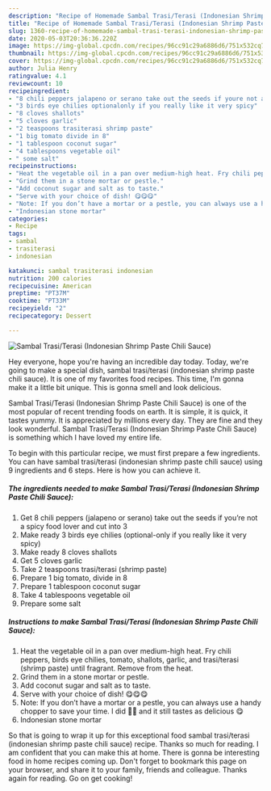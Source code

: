 ```yaml
---
description: "Recipe of Homemade Sambal Trasi/Terasi (Indonesian Shrimp Paste Chili Sauce)"
title: "Recipe of Homemade Sambal Trasi/Terasi (Indonesian Shrimp Paste Chili Sauce)"
slug: 1360-recipe-of-homemade-sambal-trasi-terasi-indonesian-shrimp-paste-chili-sauce
date: 2020-05-03T20:36:36.220Z
image: https://img-global.cpcdn.com/recipes/96cc91c29a6886d6/751x532cq70/sambal-trasiterasi-indonesian-shrimp-paste-chili-sauce-recipe-main-photo.jpg
thumbnail: https://img-global.cpcdn.com/recipes/96cc91c29a6886d6/751x532cq70/sambal-trasiterasi-indonesian-shrimp-paste-chili-sauce-recipe-main-photo.jpg
cover: https://img-global.cpcdn.com/recipes/96cc91c29a6886d6/751x532cq70/sambal-trasiterasi-indonesian-shrimp-paste-chili-sauce-recipe-main-photo.jpg
author: Julia Henry
ratingvalue: 4.1
reviewcount: 10
recipeingredient:
- "8 chili peppers jalapeno or serano take out the seeds if youre not a spicy food lover and cut into 3"
- "3 birds eye chilies optionalonly if you really like it very spicy"
- "8 cloves shallots"
- "5 cloves garlic"
- "2 teaspoons trasiterasi shrimp paste"
- "1 big tomato divide in 8"
- "1 tablespoon coconut sugar"
- "4 tablespoons vegetable oil"
- " some salt"
recipeinstructions:
- "Heat the vegetable oil in a pan over medium-high heat. Fry chili peppers, birds eye chilies, tomato, shallots, garlic, and trasi/terasi (shrimp paste) until fragrant. Remove from the heat."
- "Grind them in a stone mortar or pestle."
- "Add coconut sugar and salt as to taste."
- "Serve with your choice of dish! 😋😋😋"
- "Note: If you don’t have a mortar or a pestle, you can always use a handy chopper to save your time. I did ☝🏻 and it still tastes as delicious 😋"
- "Indonesian stone mortar"
categories:
- Recipe
tags:
- sambal
- trasiterasi
- indonesian

katakunci: sambal trasiterasi indonesian 
nutrition: 200 calories
recipecuisine: American
preptime: "PT37M"
cooktime: "PT33M"
recipeyield: "2"
recipecategory: Dessert

---
```



![Sambal Trasi/Terasi (Indonesian Shrimp Paste Chili Sauce)](https://img-global.cpcdn.com/recipes/96cc91c29a6886d6/751x532cq70/sambal-trasiterasi-indonesian-shrimp-paste-chili-sauce-recipe-main-photo.jpg)

Hey everyone, hope you're having an incredible day today. Today, we're going to make a special dish, sambal trasi/terasi (indonesian shrimp paste chili sauce). It is one of my favorites food recipes. This time, I'm gonna make it a little bit unique. This is gonna smell and look delicious.



Sambal Trasi/Terasi (Indonesian Shrimp Paste Chili Sauce) is one of the most popular of recent trending foods on earth. It is simple, it is quick, it tastes yummy. It is appreciated by millions every day. They are fine and they look wonderful. Sambal Trasi/Terasi (Indonesian Shrimp Paste Chili Sauce) is something which I have loved my entire life.


To begin with this particular recipe, we must first prepare a few ingredients. You can have sambal trasi/terasi (indonesian shrimp paste chili sauce) using 9 ingredients and 6 steps. Here is how you can achieve it.

<!--inarticleads1-->

##### The ingredients needed to make Sambal Trasi/Terasi (Indonesian Shrimp Paste Chili Sauce):

1. Get 8 chili peppers (jalapeno or serano) take out the seeds if you’re not a spicy food lover and cut into 3
1. Make ready 3 birds eye chilies (optional-only if you really like it very spicy)
1. Make ready 8 cloves shallots
1. Get 5 cloves garlic
1. Take 2 teaspoons trasi/terasi (shrimp paste)
1. Prepare 1 big tomato, divide in 8
1. Prepare 1 tablespoon coconut sugar
1. Take 4 tablespoons vegetable oil
1. Prepare  some salt




<!--inarticleads2-->

##### Instructions to make Sambal Trasi/Terasi (Indonesian Shrimp Paste Chili Sauce):

1. Heat the vegetable oil in a pan over medium-high heat. Fry chili peppers, birds eye chilies, tomato, shallots, garlic, and trasi/terasi (shrimp paste) until fragrant. Remove from the heat.
1. Grind them in a stone mortar or pestle.
1. Add coconut sugar and salt as to taste.
1. Serve with your choice of dish! 😋😋😋
1. Note: If you don’t have a mortar or a pestle, you can always use a handy chopper to save your time. I did ☝🏻 and it still tastes as delicious 😋
1. Indonesian stone mortar




So that is going to wrap it up for this exceptional food sambal trasi/terasi (indonesian shrimp paste chili sauce) recipe. Thanks so much for reading. I am confident that you can make this at home. There is gonna be interesting food in home recipes coming up. Don't forget to bookmark this page on your browser, and share it to your family, friends and colleague. Thanks again for reading. Go on get cooking!
